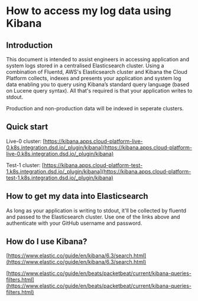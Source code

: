 # How to access my log data using Kibana
## Introduction
This document is intended to assist engineers in accessing application and system logs stored in a centralised Elasticsearch cluster. Using a combination of Fluentd, AWS's Elasticsearch cluster and Kibana the Cloud Platform collects, indexes and presents your application and system log data enabling you to query using Kibana’s standard query language (based on Lucene query syntax). All that's required is that your application writes to stdout. 

Production and non-production data will be indexed in seperate clusters. 
## Quick start
Live-0 cluster: 
[https://kibana.apps.cloud-platform-live-0.k8s.integration.dsd.io/_plugin/kibana](https://kibana.apps.cloud-platform-live-0.k8s.integration.dsd.io/_plugin/kibana)

Test-1 cluster:
[https://kibana.apps.cloud-platform-test-1.k8s.integration.dsd.io/_plugin/kibana](https://kibana.apps.cloud-platform-test-1.k8s.integration.dsd.io/_plugin/kibana)
## How to get my data into Elasticsearch
As long as your application is writing to stdout, it'll be collected by fluentd and passed to the Elasticsearch cluster. Use one of the links above and authenticate with your GitHub username and password. 
## How do I use Kibana?

[https://www.elastic.co/guide/en/kibana/6.3/search.html](https://www.elastic.co/guide/en/kibana/6.3/search.html)

[https://www.elastic.co/guide/en/beats/packetbeat/current/kibana-queries-filters.html](https://www.elastic.co/guide/en/beats/packetbeat/current/kibana-queries-filters.html)

